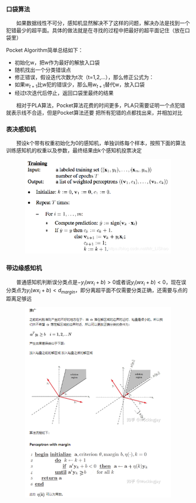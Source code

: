 ### 口袋算法  
&emsp;&emsp;如果数据线性不可分，感知机显然解决不了这样的问题，解决办法是找到一个犯错最少的超平面。具体的做法就是在寻找的过程中把最好的超平面记住（放在口袋里）  
  
Pocket Algorithm简单总结如下：  
- 初始化w，把w作为最好的解放入口袋  
- 随机找出一个分类错误点  
- 修正错误，假设迭代次数为t次（t=1,2,...），那么修正公式为：  
- 如果$w_{t+1}$比w犯的错误少，那么用$w_{t+1}$替代w，放入口袋  
- 经过t次迭代后停止，返回口袋里最终的结果    
  
&emsp;&emsp;相对于PLA算法，Pocket算法花费的时间更多，PLA只需要证明一个点犯错就表示线不合适，但是Pocket算法还要 把所有犯错的点都找出来，并相加对比  
### 表决感知机  
&emsp;&emsp;预设k个带有权重初始化为0的感知机，单独训练每个样本，按照下面的算法训练感知机的权重以及参数，最终结果由k个感知机投票决定  
<div align=center><img src="./pics/voted_perceptron.png" width="400"/></div>  
  
### 带边缘感知机  
&emsp;&emsp;普通感知机判断误分类点是$-y_i(wx_i+b)>0$或者说$y_i(wx_i+b)<0$，现在误分类点为$y_i(wx_i+b)<d_{margin}$，即分离超平面不仅需要分类正确，还需要与点的距离足够远  
<div align=center><img src="./pics/perceptron_with_margin.png" width="400"/></div>  
  